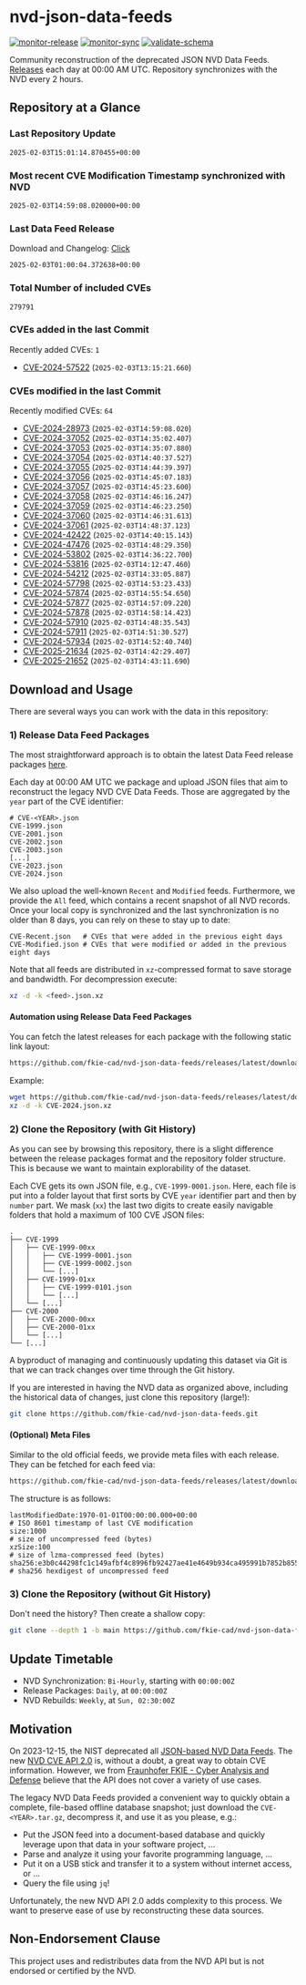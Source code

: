 # nvd-json-data-feeds

[![monitor-release](https://github.com/fkie-cad/nvd-json-data-feeds/actions/workflows/monitor_release.yml/badge.svg)](https://github.com/fkie-cad/nvd-json-data-feeds/actions/workflows/monitor_release.yml)
[![monitor-sync](https://github.com/fkie-cad/nvd-json-data-feeds/actions/workflows/monitor_sync.yml/badge.svg)](https://github.com/fkie-cad/nvd-json-data-feeds/actions/workflows/monitor_sync.yml)
[![validate-schema](https://github.com/fkie-cad/nvd-json-data-feeds/actions/workflows/validate_schema.yml/badge.svg)](https://github.com/fkie-cad/nvd-json-data-feeds/actions/workflows/validate_schema.yml)

Community reconstruction of the deprecated JSON NVD Data Feeds.
[Releases](https://github.com/fkie-cad/nvd-json-data-feeds/releases/latest) each day at 00:00 AM UTC.
Repository synchronizes with the NVD every 2 hours.

## Repository at a Glance

### Last Repository Update

```plain
2025-02-03T15:01:14.870455+00:00
```

### Most recent CVE Modification Timestamp synchronized with NVD

```plain
2025-02-03T14:59:08.020000+00:00
```

### Last Data Feed Release

Download and Changelog: [Click](https://github.com/fkie-cad/nvd-json-data-feeds/releases/latest)

```plain
2025-02-03T01:00:04.372638+00:00
```

### Total Number of included CVEs

```plain
279791
```

### CVEs added in the last Commit

Recently added CVEs: `1`

- [CVE-2024-57522](CVE-2024/CVE-2024-575xx/CVE-2024-57522.json) (`2025-02-03T13:15:21.660`)


### CVEs modified in the last Commit

Recently modified CVEs: `64`

- [CVE-2024-28973](CVE-2024/CVE-2024-289xx/CVE-2024-28973.json) (`2025-02-03T14:59:08.020`)
- [CVE-2024-37052](CVE-2024/CVE-2024-370xx/CVE-2024-37052.json) (`2025-02-03T14:35:02.407`)
- [CVE-2024-37053](CVE-2024/CVE-2024-370xx/CVE-2024-37053.json) (`2025-02-03T14:35:07.880`)
- [CVE-2024-37054](CVE-2024/CVE-2024-370xx/CVE-2024-37054.json) (`2025-02-03T14:40:37.527`)
- [CVE-2024-37055](CVE-2024/CVE-2024-370xx/CVE-2024-37055.json) (`2025-02-03T14:44:39.397`)
- [CVE-2024-37056](CVE-2024/CVE-2024-370xx/CVE-2024-37056.json) (`2025-02-03T14:45:07.183`)
- [CVE-2024-37057](CVE-2024/CVE-2024-370xx/CVE-2024-37057.json) (`2025-02-03T14:45:23.600`)
- [CVE-2024-37058](CVE-2024/CVE-2024-370xx/CVE-2024-37058.json) (`2025-02-03T14:46:16.247`)
- [CVE-2024-37059](CVE-2024/CVE-2024-370xx/CVE-2024-37059.json) (`2025-02-03T14:46:23.250`)
- [CVE-2024-37060](CVE-2024/CVE-2024-370xx/CVE-2024-37060.json) (`2025-02-03T14:46:31.613`)
- [CVE-2024-37061](CVE-2024/CVE-2024-370xx/CVE-2024-37061.json) (`2025-02-03T14:48:37.123`)
- [CVE-2024-42422](CVE-2024/CVE-2024-424xx/CVE-2024-42422.json) (`2025-02-03T14:40:15.143`)
- [CVE-2024-47476](CVE-2024/CVE-2024-474xx/CVE-2024-47476.json) (`2025-02-03T14:48:29.350`)
- [CVE-2024-53802](CVE-2024/CVE-2024-538xx/CVE-2024-53802.json) (`2025-02-03T14:36:22.700`)
- [CVE-2024-53816](CVE-2024/CVE-2024-538xx/CVE-2024-53816.json) (`2025-02-03T14:12:47.460`)
- [CVE-2024-54212](CVE-2024/CVE-2024-542xx/CVE-2024-54212.json) (`2025-02-03T14:33:05.887`)
- [CVE-2024-57798](CVE-2024/CVE-2024-577xx/CVE-2024-57798.json) (`2025-02-03T14:53:23.433`)
- [CVE-2024-57874](CVE-2024/CVE-2024-578xx/CVE-2024-57874.json) (`2025-02-03T14:55:54.650`)
- [CVE-2024-57877](CVE-2024/CVE-2024-578xx/CVE-2024-57877.json) (`2025-02-03T14:57:09.220`)
- [CVE-2024-57878](CVE-2024/CVE-2024-578xx/CVE-2024-57878.json) (`2025-02-03T14:58:14.423`)
- [CVE-2024-57910](CVE-2024/CVE-2024-579xx/CVE-2024-57910.json) (`2025-02-03T14:48:35.543`)
- [CVE-2024-57911](CVE-2024/CVE-2024-579xx/CVE-2024-57911.json) (`2025-02-03T14:51:30.527`)
- [CVE-2024-57934](CVE-2024/CVE-2024-579xx/CVE-2024-57934.json) (`2025-02-03T14:52:40.740`)
- [CVE-2025-21634](CVE-2025/CVE-2025-216xx/CVE-2025-21634.json) (`2025-02-03T14:42:29.407`)
- [CVE-2025-21652](CVE-2025/CVE-2025-216xx/CVE-2025-21652.json) (`2025-02-03T14:43:11.690`)


## Download and Usage

There are several ways you can work with the data in this repository:

### 1) Release Data Feed Packages

The most straightforward approach is to obtain the latest Data Feed release packages [here](https://github.com/fkie-cad/nvd-json-data-feeds/releases/latest).

Each day at 00:00 AM UTC we package and upload JSON files that aim to reconstruct the legacy NVD CVE Data Feeds.
Those are aggregated by the `year` part of the CVE identifier:

```
# CVE-<YEAR>.json
CVE-1999.json
CVE-2001.json
CVE-2002.json
CVE-2003.json
[...]
CVE-2023.json
CVE-2024.json
```

We also upload the well-known `Recent` and `Modified` feeds.
Furthermore, we provide the `All` feed, which contains a recent snapshot of all NVD records.
Once your local copy is synchronized and the last synchronization is no older than 8 days, you can rely on these to stay up to date:

```plain
CVE-Recent.json   # CVEs that were added in the previous eight days
CVE-Modified.json # CVEs that were modified or added in the previous eight days
```

Note that all feeds are distributed in `xz`-compressed format to save storage and bandwidth.
For decompression execute:

```sh
xz -d -k <feed>.json.xz
```

#### Automation using Release Data Feed Packages

You can fetch the latest releases for each package with the following static link layout:

```sh
https://github.com/fkie-cad/nvd-json-data-feeds/releases/latest/download/CVE-<YEAR>.json.xz
```

Example:

```sh
wget https://github.com/fkie-cad/nvd-json-data-feeds/releases/latest/download/CVE-2024.json.xz
xz -d -k CVE-2024.json.xz
```

### 2) Clone the Repository (with Git History)

As you can see by browsing this repository, there is a slight difference between the release packages format and the repository folder structure.
This is because we want to maintain explorability of the dataset.

Each CVE gets its own JSON file, e.g., `CVE-1999-0001.json`.
Here, each file is put into a folder layout that first sorts by CVE `year` identifier part and then by `number` part.
We mask (`xx`) the last two digits to create easily navigable folders that hold a maximum of 100 CVE JSON files:

```plain
.
├── CVE-1999
│   ├── CVE-1999-00xx
│   │   ├── CVE-1999-0001.json
│   │   ├── CVE-1999-0002.json
│   │   └── [...]
│   ├── CVE-1999-01xx
│   │   ├── CVE-1999-0101.json
│   │   └── [...]
│   └── [...]
├── CVE-2000
│   ├── CVE-2000-00xx
│   ├── CVE-2000-01xx
│   └── [...]
└── [...]
```

A byproduct of managing and continuously updating this dataset via Git is that we can track changes over time through the Git history.

If you are interested in having the NVD data as organized above, including the historical data of changes, just clone this repository (large!):

```sh
git clone https://github.com/fkie-cad/nvd-json-data-feeds.git
```

#### (Optional) Meta Files

Similar to the old official feeds, we provide meta files with each release. They can be fetched for each feed via:

```sh
https://github.com/fkie-cad/nvd-json-data-feeds/releases/latest/download/CVE-<YEAR>.meta
```

The structure is as follows:

```plain
lastModifiedDate:1970-01-01T00:00:00.000+00:00                          # ISO 8601 timestamp of last CVE modification
size:1000                                                               # size of uncompressed feed (bytes)
xzSize:100                                                              # size of lzma-compressed feed (bytes)
sha256:e3b0c44298fc1c149afbf4c8996fb92427ae41e4649b934ca495991b7852b855 # sha256 hexdigest of uncompressed feed
```

### 3) Clone the Repository (without Git History)

Don't need the history? Then create a shallow copy:

```sh
git clone --depth 1 -b main https://github.com/fkie-cad/nvd-json-data-feeds.git
```


## Update Timetable

* NVD Synchronization: `Bi-Hourly`, starting with `00:00:00Z`
* Release Packages: `Daily`, at `00:00:00Z`
* NVD Rebuilds: `Weekly`, at `Sun, 02:30:00Z`


## Motivation

On 2023-12-15, the NIST deprecated all [JSON-based NVD Data Feeds](https://nvd.nist.gov/vuln/data-feeds#divRetirementBanner-1).
The new [NVD CVE API 2.0](https://nvd.nist.gov/developers/vulnerabilities) is, without a doubt, a great way to obtain CVE information.
However, we from [Fraunhofer FKIE - Cyber Analysis and Defense](https://www.fkie.fraunhofer.de/en/departments/cad.html) believe that the API does not cover a variety of use cases.

The legacy NVD Data Feeds provided a convenient way to quickly obtain a complete, file-based offline database snapshot; just download the `CVE-<YEAR>.tar.gz`, decompress it, and use it as you please, e.g.:

- Put the JSON feed into a document-based database and quickly leverage upon that data in your software project, ...
- Parse and analyze it using your favorite programming language, ...
- Put it on a USB stick and transfer it to a system without internet access, or ...
- Query the file using `jq`!

Unfortunately, the new NVD API 2.0 adds complexity to this process.
We want to preserve ease of use by reconstructing these data sources.

## Non-Endorsement Clause

This project uses and redistributes data from the NVD API but is not endorsed or certified by the NVD.
